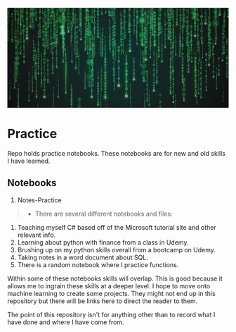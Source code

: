 ![alt text](https://github.com/PattiCakes59/Practice/blob/main/Images/Coding.jpg)
# Practice
Repo holds practice notebooks. These notebooks are for new and old skills I have learned.
## Notebooks
1. Notes-Practice
 >- There are several different notebooks and files:
 1. Teaching myself C# based off of the Microsoft tutorial site and other relevant info.
 2. Learning about python with finance from a class in Udemy.
 3. Brushing up on my python skills overall from a bootcamp on Udemy.
 4. Taking notes in a word document about SQL.
 5. There is a random notebook where I practice functions.

Within some of these notebooks skills will overlap. This is good because it allows me to ingrain these skills at a deeper level.
I hope to move onto machine learning to create some projects. They might not end up in this repository but there will be links here to direct the reader to them.

The point of this repository isn't for anything other than to record what I have done and where I have come from.
